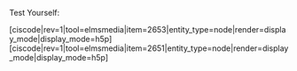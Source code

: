 Test Yourself:

[ciscode|rev=1|tool=elmsmedia|item=2653|entity_type=node|render=display_mode|display_mode=h5p]
[ciscode|rev=1|tool=elmsmedia|item=2651|entity_type=node|render=display_mode|display_mode=h5p]